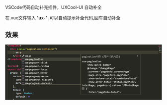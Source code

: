 
VSCode代码自动补充插件，UXCool-UI 自动补全

在.vue文件输入 **'ux-'** ,可以自动提示补全代码,回车自动补全

## 效果

![performance](./gif/page.PNG)
